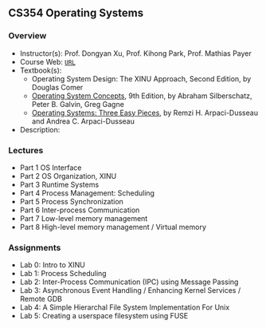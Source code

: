## CS354 Operating Systems

### Overview
- Instructor(s): Prof. Dongyan Xu, Prof. Kihong Park, Prof. Mathias Payer
- Course Web: [`URL`](https://www.cs.purdue.edu/homes/cs354)
- Textbook(s):
    - Operating System Design: The XINU Approach, Second Edition, by Douglas Comer
    - [Operating System Concepts](http://os-book.com/), 9th Edition, by Abraham Silberschatz, Peter B. Galvin, Greg Gagne
    - [Operating Systems: Three Easy Pieces](http://pages.cs.wisc.edu/~remzi/OSTEP/), by Remzi H. Arpaci-Dusseau and Andrea C. Arpaci-Dusseau
- Description:



### Lectures
- Part 1 OS Interface
- Part 2 OS Organization, XINU
- Part 3 Runtime Systems
- Part 4 Process Management: Scheduling
- Part 5 Process Synchronization
- Part 6 Inter-process Communication
- Part 7 Low-level memory management
- Part 8 High-level memory management / Virtual memory



### Assignments
- Lab 0: Intro to XINU
- Lab 1: Process Scheduling
- Lab 2: Inter-Process Communication (IPC) using Message Passing
- Lab 3: Asynchronous Event Handling / Enhancing Kernel Services / Remote GDB
- Lab 4: A Simple Hierarchal File System Implementation For Unix
- Lab 5: Creating a userspace filesystem using FUSE

<!--
- Lab 0: Getting Acquainted with XINU
- Lab 1: Run-time Environment of XINU Processes and Static Priority Scheduling
- Lab 2: Monitoring and Manipulating the Run-time State of Processes and Fair CPU scheduling
- Lab 3: Time Share (TS) Scheduling in a Modern Operating System
- Lab 4: Timed Blocking Send and Asynchronous IPC with Callback Function
- Lab 5: Signal Handling Subsystem and Memory Garbage Collection
-->
